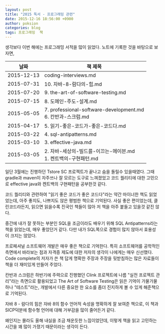 ```yaml
---
layout: post
title: "2015 독서 - 프로그래밍 관련"
date: 2015-12-16 18:56:00 +0900
author: poksion
categories: blog
tags: 프로그래밍  책
---
```


생각보다 이번 해에는 프로그래밍 서적을 많이 읽었다. 노트에 기록한 것을 바탕으로 보자면,

| 날짜 | 책 제목 |
|-----|-------|
|2015-12-13 | coding-interviews.md |
|2015-07-31 | 10. 자바-8-람다의-힘.md |
|2015-07-20 | 9. the-art-of-software-testing.md |
|2015-07-15 | 8. 도메인-주도-설계.md |
|2015-05-05 | 7. professional-software-development.md<br/>6. 칸반과-스크럼.md |
|2015-04-17 | 5. 읽기-좋은-코드가-좋은-코드다.md |
|2015-03-22 | 4. sql-antipatterns.md |
|2015-03-10 | 3. effective-java.md |
|2015-03-05 | 2. 자바-세상의-빌드를-이끄는-메이븐.md<br/>1. 켄트백의-구현패턴.md|

일단 3월에는 진행하던 Tstore SC 프로젝트가 끝나고 숨을 돌릴수 있을때였다. 그때 gradle과 maven이 자주쓰나 잘 모르는 도구로 느껴졌었고 코드 퀄리티에 대한 고민으로 effective java와 켄트백의 구현패턴을 공부한것 같다.

코드 퀄리티와 관련하여 "읽기 좋은 코드가 좋은 코드다"라는 약간 마이너한 책도 읽었었는데, 아주 좋지도, 나쁘지도 않은 평범한 책으로 기억된다. 사실 좋은 편이었는데, 클린코드라든지, 읽으면 읽을수록 진국인 책들이 많아 저 책을 아주 붙들고 있을것 같진 않다.

중간에 내가 잘 못하는 부분인 SQL을 조금이라도 배우기 위해 SQL Antipatterns라는 책을 읽었는데, 매우 좋았던거 같다. 다만 내가 SQL쪽으로 경험이 많지 않아서 효용성이 크지는 않았다.

프로페셔널 소프트웨어 개발은 매우 좋은 책으로 기억한다. 특히 소프트웨어를 공학적인 측면에서 바라보는 점과 자격증 제도에 대한 저자의 생각이 나에게는 매우 신선했다. Code complete의 저자가 쓴 책 답게 명확한 주장과 주장을 뒷받침하는 많은 자료들이 책을 더 재미있게 만들어 주었다.

칸반과 스크럼은 하반기에 주력으로 진행했던 Clink 프로젝트에 나름 "실전 프로젝트 관리"라는 측면으로 활용되었고 The Art of Software Testing은 읽은 기억이 가물가물하나 "테스트"라는, 개발에서 다른 중요한 한 요소를 좀더 진지하게 볼 수 있게 해준책으로 기억된다.

자바 8 - 람다의 힘은 자바 8의 함수 언어적 속성을 명확하게 잘 보여준 책으로, 이 책과 SICP덕분에 함수형 언어에 대해 거부감을 많이 줄어든거 같다.

왜인지는 몰라도 올해 내실을 조금 채운듯한 느낌이었던데, 이렇게 책을 읽고 고민하는 시간을 꽤 많이 가졌기 때문이라는 생각이 든다.


